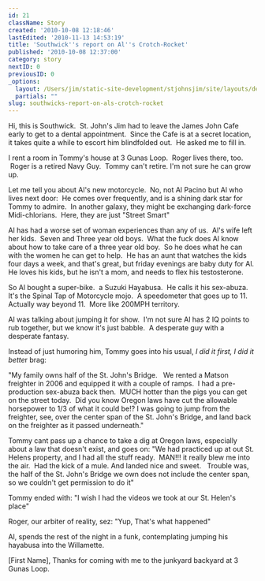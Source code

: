 ```yaml
---
id: 21
className: Story
created: '2010-10-08 12:18:46'
lastEdited: '2010-11-13 14:53:19'
title: 'Southwick''s report on Al''s Crotch-Rocket'
published: '2010-10-08 12:37:00'
category: story
nextID: 0
previousID: 0
_options:
  layout: /Users/jim/static-site-development/stjohnsjim/site/layouts/default.static.ttml
  partials: ""
slug: southwicks-report-on-als-crotch-rocket
---
```

<p>Hi, this is Southwick. &nbsp;St. John's Jim had to leave the James John Cafe early to get to a dental appointment. &nbsp;Since the Cafe is at a secret location, it takes quite a while to escort him blindfolded out. &nbsp;He asked me to fill in.</p>
<p>I rent a room in Tommy's house at 3 Gunas Loop. &nbsp;Roger lives there, too. &nbsp;Roger is a retired Navy Guy. &nbsp;Tommy can't retire. I'm not sure he can grow up.</p>
<p>Let me tell you about Al's new motorcycle. &nbsp;No, not Al Pacino but Al who lives next door:&nbsp; He comes over frequently, and is a shining dark star for Tommy to admire.&nbsp; In another galaxy, they might be exchanging dark-force Midi-chlorians.&nbsp; Here, they are just &quot;Street Smart&quot;</p>
<p >Al has had a worse set of woman experiences than any of us.&nbsp; Al's wife left her kids.&nbsp; Seven and Three year old boys.&nbsp; What the fuck does Al know about how to take care of a three year old boy.&nbsp; So he does what he can with the women he can get to help.&nbsp; He has an aunt that watches the kids four days a week, and that's great, but friday evenings are baby duty for Al.&nbsp; He loves his kids, but he isn't a mom, and needs to flex his testosterone.</p>

<p >So Al bought a super-bike.&nbsp; a Suzuki Hayabusa.&nbsp; He calls it his sex-abuza.&nbsp; It's the Spinal Tap of Motorcycle mojo.&nbsp; A speedometer that goes up to 11.&nbsp; Actually way beyond 11.&nbsp; More like 200MPH territory.</p>

<p >Al was talking about jumping it for show.&nbsp; I'm not sure Al has 2 IQ points to rub together, but we know it's just babble.&nbsp; A desperate guy with a desperate fantasy.</p>

<p >Instead of just humoring him, Tommy goes into his usual, <i>I did it first, I did it bette</i>r brag:</p>
<p >&quot;My family owns half of the St. John's Bridge. &nbsp; We rented a Matson freighter in 2006 and equipped it with a couple of ramps.&nbsp; I had a pre-production sex-abuza back then.&nbsp; MUCH hotter than the pigs you can get on the street today.&nbsp; Did you know Oregon laws have cut the allowable horsepower to 1/3 of what it could be!? I was going to jump from the freighter, see, over the center span of the St. John's Bridge, and land back on the freighter as it passed underneath.&quot;</p>

<p >Tommy cant pass up a chance to take a dig at Oregon laws, especially about a law that doesn't exist, and goes on: &quot;We had practiced up at out St. Helens property, and I had all the stuff ready.&nbsp; MAN!!! it really blew me into the air.&nbsp; Had the kick of a mule. And landed nice and sweet. &nbsp; Trouble was, the half of the St. John's Bridge we own does not include the center span, so we couldn't get permission to do it&quot;</p>

<p >Tommy ended with: &quot;I wish I had the videos we took at our St. Helen's place&quot;</p>

<p >Roger, our arbiter of reality, sez: &quot;Yup, That's what happened&quot;</p>

<p >Al, spends the rest of the night in a funk, contemplating jumping his hayabusa into the Willamette.</p>

<p >[First Name], Thanks for coming with me to the junkyard backyard at 3 Gunas Loop.</p>
